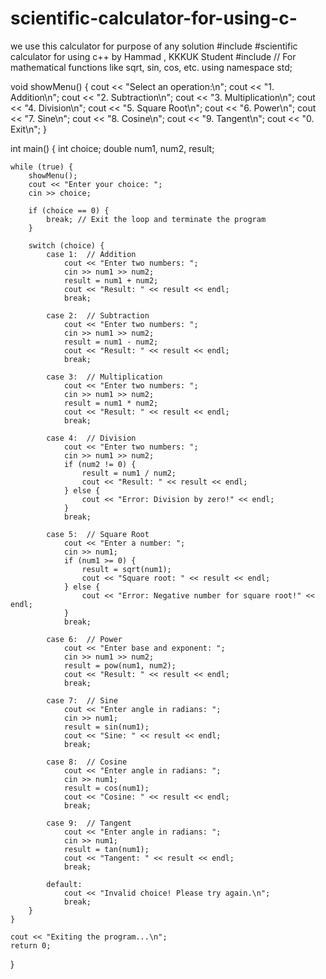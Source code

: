 # scientific-calculator-for-using-c-
we use this calculator for purpose of any solution
#include <iostream>
#scientific calculator for using c++ by Hammad , KKKUK Student
#include <cmath>  // For mathematical functions like sqrt, sin, cos, etc.
using namespace std;

void showMenu() {
    cout << "Select an operation:\n";
    cout << "1. Addition\n";
    cout << "2. Subtraction\n";
    cout << "3. Multiplication\n";
    cout << "4. Division\n";
    cout << "5. Square Root\n";
    cout << "6. Power\n";
    cout << "7. Sine\n";
    cout << "8. Cosine\n";
    cout << "9. Tangent\n";
    cout << "0. Exit\n";
}

int main() {
    int choice;
    double num1, num2, result;

    while (true) {
        showMenu();
        cout << "Enter your choice: ";
        cin >> choice;

        if (choice == 0) {
            break; // Exit the loop and terminate the program
        }

        switch (choice) {
            case 1:  // Addition
                cout << "Enter two numbers: ";
                cin >> num1 >> num2;
                result = num1 + num2;
                cout << "Result: " << result << endl;
                break;

            case 2:  // Subtraction
                cout << "Enter two numbers: ";
                cin >> num1 >> num2;
                result = num1 - num2;
                cout << "Result: " << result << endl;
                break;

            case 3:  // Multiplication
                cout << "Enter two numbers: ";
                cin >> num1 >> num2;
                result = num1 * num2;
                cout << "Result: " << result << endl;
                break;

            case 4:  // Division
                cout << "Enter two numbers: ";
                cin >> num1 >> num2;
                if (num2 != 0) {
                    result = num1 / num2;
                    cout << "Result: " << result << endl;
                } else {
                    cout << "Error: Division by zero!" << endl;
                }
                break;

            case 5:  // Square Root
                cout << "Enter a number: ";
                cin >> num1;
                if (num1 >= 0) {
                    result = sqrt(num1);
                    cout << "Square root: " << result << endl;
                } else {
                    cout << "Error: Negative number for square root!" << endl;
                }
                break;

            case 6:  // Power
                cout << "Enter base and exponent: ";
                cin >> num1 >> num2;
                result = pow(num1, num2);
                cout << "Result: " << result << endl;
                break;

            case 7:  // Sine
                cout << "Enter angle in radians: ";
                cin >> num1;
                result = sin(num1);
                cout << "Sine: " << result << endl;
                break;

            case 8:  // Cosine
                cout << "Enter angle in radians: ";
                cin >> num1;
                result = cos(num1);
                cout << "Cosine: " << result << endl;
                break;

            case 9:  // Tangent
                cout << "Enter angle in radians: ";
                cin >> num1;
                result = tan(num1);
                cout << "Tangent: " << result << endl;
                break;

            default:
                cout << "Invalid choice! Please try again.\n";
                break;
        }
    }

    cout << "Exiting the program...\n";
    return 0;
}
